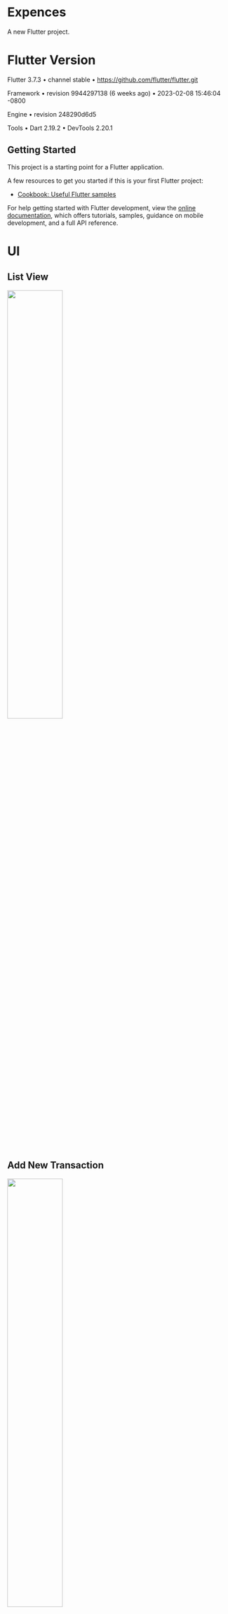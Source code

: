 # Expences

A new Flutter project.

# Flutter Version
Flutter 3.7.3 • channel stable • https://github.com/flutter/flutter.git

Framework • revision 9944297138 (6 weeks ago) • 2023-02-08 15:46:04 -0800

Engine • revision 248290d6d5

Tools • Dart 2.19.2 • DevTools 2.20.1

## Getting Started

This project is a starting point for a Flutter application.

A few resources to get you started if this is your first Flutter project:

- [Cookbook: Useful Flutter samples](https://docs.flutter.dev/cookbook)

For help getting started with Flutter development, view the
[online documentation](https://docs.flutter.dev/), which offers tutorials,
samples, guidance on mobile development, and a full API reference.

# UI

## List View

<img src="https://user-images.githubusercontent.com/71305747/229364395-0bda6c6a-7199-46ec-9552-85ab76f2daf8.png" width="50%" height="50%">

## Add New Transaction

<img src="https://user-images.githubusercontent.com/71305747/229364581-23e23503-f8e0-40da-bce7-19ac5792d4c7.png" width="50%" height="50%">

## Date Time Picker

<img src="https://user-images.githubusercontent.com/71305747/229364643-4b0716e7-e15d-4de6-b4af-747210695831.png" width="50%" height="50%">

